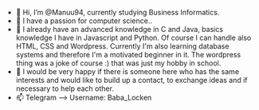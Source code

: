 - 👋 Hi, I’m @Manuu94, currently studying Business Informatics.
- 👀 I have a passion for computer science..
- 🌱 I already have an advanced knowledge in C and Java, basics knowledge I have in Javascript and Python.
    Of course I can handle also HTML, CSS and Wordpress.
    Currently I'm also learning database systems and therefore I'm a motivated beginner in it.
    The wordpress thing was a joke of course :) that was just my hobby in school.
- 💞️ I would be very happy if there is someone here who has the same interests and would like to build up a contact, 
     to exchange ideas and if necessary to help each other.
- 📫  Telegram --> Username: Baba_Locken

<!---
Manuu94/Manuu94 is a ✨ special ✨ repository because its `README.md` (this file) appears on your GitHub profile.
You can click the Preview link to take a look at your changes.
--->
